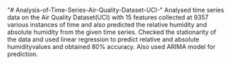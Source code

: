 "# Analysis-of-Time-Series-Air-Quality-Dataset-UCI-" 
Analysed time series data on the Air Quality Dataset(UCI) with 15 features collected at 9357 various instances of time and also predicted the relative humidity and absolute humidity from the given time series.
Checked the stationarity of the data and used linear regression to predict relative and absolute humidityvalues and obtained 80% accuracy.  Also used ARIMA model for prediction.
